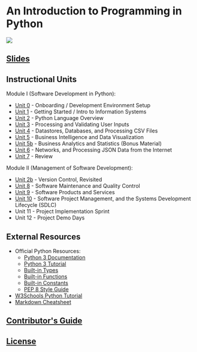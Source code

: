 # An Introduction to Programming in Python

![](https://www.perforce.com/sites/default/files/image/2018-08/image-blog-enterprises-investing-python%20(2).jpg)

## [Slides](https://docs.google.com/presentation/d/1K83U0VjYob6dgdRodbidWBtFxK4Q_9h8zojzmto2wJY/edit?usp=sharing)

## Instructional Units

Module I (Software Development in Python):

  + [Unit 0](/units/unit-0.md) - Onboarding / Development Environment Setup
  + [Unit 1](/units/unit-1.md) - Getting Started / Intro to Information Systems
  + [Unit 2](/units/unit-2.md) - Python Language Overview
  + [Unit 3](/units/unit-3.md) - Processing and Validating User Inputs
  + [Unit 4](/units/unit-4.md) - Datastores, Databases, and Processing CSV Files
  + [Unit 5](/units/unit-5.md) - Business Intelligence and Data Visualization
  + [Unit 5b](/units/unit-5b.md) - Business Analytics and Statistics (Bonus Material)
  + [Unit 6](/units/unit-6.md) - Networks, and Processing JSON Data from the Internet
  + [Unit 7](/units/unit-7.md) - Review

Module II (Management of Software Development):

  + [Unit 2b](/units/unit-2b.md) - Version Control, Revisited
  + [Unit 8](/units/unit-8.md) - Software Maintenance and Quality Control
  + [Unit 9](/units/unit-9.md) - Software Products and Services
  + [Unit 10](/units/unit-10.md) - Software Project Management, and the Systems Development Lifecycle (SDLC)
  + Unit 11 - Project Implementation Sprint
  + Unit 12 - Project Demo Days

## External Resources

  + Official Python Resources:
    + [Python 3 Documentation](https://docs.python.org/3/reference/index.html)
    + [Python 3 Tutorial](https://docs.python.org/3/tutorial/index.html)
    + [Built-in Types](https://docs.python.org/3/library/stdtypes.html)
    + [Built-in Functions](https://docs.python.org/3/library/functions.html)
    + [Built-in Constants](https://docs.python.org/3/library/constants.html)
    + [PEP 8 Style Guide](https://www.python.org/dev/peps/pep-0008/)
  + [W3Schools Python Tutorial](https://www.w3schools.com/python/)
  + [Markdown Cheatsheet](https://guides.github.com/pdfs/markdown-cheatsheet-online.pdf)

## [Contributor's Guide](/CONTRIBUTING.md)

## [License](/LICENSE.md)
